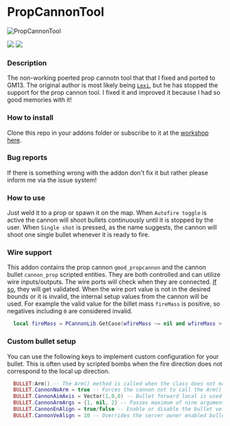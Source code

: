 # PropCannonTool

![PropCannonTool][ref-screen]

[![][ref-ws-down]][ref-ws] [![][ref-ws-date]][ref-ws-updt]

### Description
The non-working poerted prop cannotn tool that that I fixed and ported to GM13. The original
author is most likely being [`Lexi`][ref-lexi], but he has stopped the
support for the prop cannon tool. I fixed it and improved it because I had so good memories with it!

### How to install
Clone this repo in your addons folder or subscribe to it at the [workshop here][ref-ws].

### Bug reports
If there is something wrong with the addon don't fix it but rather please inform me via the issue system!

### How to use
Just weld it to a prop or spawn it on the map. When `Autofire toggle` is active the cannon will
shoot bullets continuously until it is stopped by the user. When `Single shot` is pressed, as
the name suggests, the cannon will shoot one single bullet whenever it is ready to fire.

### Wire support
This addon contains the prop cannon `gmod_propcannon` and the cannon bullet `cannon_prop`
scripted entities. They are both controlled and can utilize wire inputs/outputs. The wire
ports will check when they are connected. [If so][ref-iif], they will get validated. When
the wire port value is not in the desired bounds or it is invalid, the internal setup
values from the cannon will be used. For example the valid value for the billet mass
`fireMass` is positive, so negatives including `0` are considered invalid.
```lua
  local fireMass = PCannonLib.GetCase(wfireMass ~= nil and wfireMass > 0, wfireMass, self.fireMass)
```

### Custom bullet setup
You can use the following keys to implement custom configuration for your bullet. This
is often used by scripted bombs when the fire direction does not correspond to the local up direction.
```lua
  BULLET:Arm() -- The Arm() method is called when the class does not match the integrated bullet
  BULLET.CannonNoArm = true -- Forces the cannon not to call the Arm() method when firing
  BULLET.CannonAimAxis = Vector(1,0,0) -- Bullet forward local is used to calculate spawn angle
  BULLET.CannonArmArgs = {1, nil, 2} -- Passes maximum of nine arguments as is to the Arm() method
  BULLET.CannonEnAlign = true/false -- Enable or disable the bullet velocity alignment
  BULLET.CannonVeAlign = 10 -- Overrides the server owner enabled bullet align magnitude
```

[ref-iif]: https://en.wikipedia.org/wiki/If_and_only_if
[ref-screen]: https://raw.githubusercontent.com/dvdvideo1234/PropCannonTool/master/data/propcannon/tools/pictures/screenshot.jpg
[ref-lexi]: https://github.com/Lexicality
[ref-ws-down]: https://img.shields.io/steam/downloads/286474801
[ref-ws]: https://steamcommunity.com/sharedfiles/filedetails/?id=286474801
[ref-ws-date]: https://img.shields.io/steam/update-date/286474801
[ref-ws-updt]: https://steamcommunity.com/sharedfiles/filedetails/changelog/286474801
